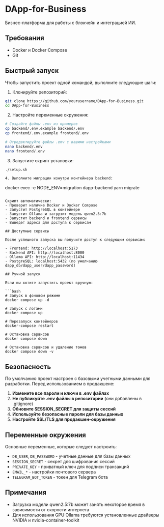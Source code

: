 # DApp-for-Business

Бизнес-платформа для работы с блокчейн и интеграцией ИИ.

## Требования

- Docker и Docker Compose
- Git

## Быстрый запуск

Чтобы запустить проект одной командой, выполните следующие шаги:

1. Клонируйте репозиторий:
```bash
git clone https://github.com/yourusername/DApp-for-Business.git
cd DApp-for-Business
```

2. Настройте переменные окружения:
```bash
# Создайте файлы .env из примеров
cp backend/.env.example backend/.env
cp frontend/.env.example frontend/.env

# Отредактируйте файлы .env с вашими настройками
nano backend/.env
nano frontend/.env
```

3. Запустите скрипт установки:
```bash
./setup.sh

4. Выполните миграции изнутри контейнера backend:
```
  docker exec -e NODE_ENV=migration dapp-backend yarn migrate
  
  ```

Скрипт автоматически:
- Проверит наличие Docker и Docker Compose
- Запустит PostgreSQL в контейнере
- Запустит Ollama и загрузит модель qwen2.5:7b
- Запустит backend и frontend сервисы
- Выведет адреса для доступа к сервисам

## Доступные сервисы

После успешного запуска вы получите доступ к следующим сервисам:

- Frontend: http://localhost:5173
- Backend API: http://localhost:8000
- Ollama API: http://localhost:11434
- PostgreSQL: localhost:5432 (по умолчанию dapp_db/dapp_user/dapp_password)

## Ручной запуск

Если вы хотите запустить проект вручную:

```bash
# Запуск в фоновом режиме
docker compose up -d

# Запуск с логами
docker compose up

# Перезапуск контейнеров
docker-compose restart

# Остановка сервисов
docker compose down

# Остановка сервисов и удаление томов
docker compose down -v
```

## Безопасность

По умолчанию проект настроен с базовыми учетными данными для разработки. Перед использованием в продакшене:

1. **Измените все пароли и ключи в .env файлах**
2. **Не публикуйте .env файлы в репозитории** (они добавлены в .gitignore)
3. **Обновите SESSION_SECRET для защиты сессий**
4. **Используйте безопасные пароли для базы данных**
5. **Настройте SSL/TLS для продакшен-окружения**

## Переменные окружения

Основные переменные, которые следует настроить:

- `DB_USER`, `DB_PASSWORD` - учетные данные для базы данных
- `SESSION_SECRET` - секрет для шифрования сессий
- `PRIVATE_KEY` - приватный ключ для подписи транзакций
- `EMAIL_*` - настройки почтового сервера
- `TELEGRAM_BOT_TOKEN` - токен для Telegram бота

## Примечания

- Загрузка модели qwen2.5:7b может занять некоторое время в зависимости от скорости интернета
- Для использования GPU Ollama требуются установленные драйверы NVIDIA и nvidia-container-toolkit